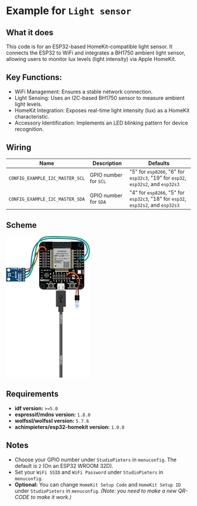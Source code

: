 # Example for `Light sensor`

## What it does

This code is for an ESP32-based HomeKit-compatible light sensor. It connects the ESP32 to WiFi and integrates a BH1750 ambient light sensor, allowing users to monitor lux levels (light intensity) via Apple HomeKit.

## Key Functions:

- WiFi Management: Ensures a stable network connection.
- Light Sensing: Uses an I2C-based BH1750 sensor to measure ambient light levels.
- HomeKit Integration: Exposes real-time light intensity (lux) as a HomeKit characteristic.
- Accessory Identification: Implements an LED blinking pattern for device recognition.

## Wiring

| Name | Description | Defaults |
|------|-------------|----------|
| `CONFIG_EXAMPLE_I2C_MASTER_SCL` | GPIO number for `SCL` | "5" for `esp8266`, "6" for `esp32c3`, "19" for `esp32`, `esp32s2`, and `esp32s3` |
| `CONFIG_EXAMPLE_I2C_MASTER_SDA` | GPIO number for `SDA` | "4" for `esp8266`, "5" for `esp32c3`, "18" for `esp32`, `esp32s2`, and `esp32s3` |

## Scheme

![HomeKit LED](https://raw.githubusercontent.com/AchimPieters/esp32-homekit-demo/refs/heads/main/examples/light_sensor/scheme.png)

## Requirements

- **idf version:** `>=5.0`
- **espressif/mdns version:** `1.8.0`
- **wolfssl/wolfssl version:** `5.7.6`
- **achimpieters/esp32-homekit version:** `1.0.0`

## Notes

- Choose your GPIO number under `StudioPieters` in `menuconfig`. The default is `2` (On an ESP32 WROOM 32D).
- Set your `WiFi SSID` and `WiFi Password` under `StudioPieters` in `menuconfig`.
- **Optional:** You can change `HomeKit Setup Code` and `HomeKit Setup ID` under `StudioPieters` in `menuconfig`. _(Note: you need to make a new QR-CODE to make it work.)_

